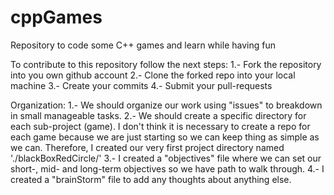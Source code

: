 # cppGames
Repository to code some C++ games and learn while having fun


To contribute to this repository follow the next steps:
1.- Fork the repository into you own github account
2.- Clone the forked repo into your local machine
3.- Create your commits
4.- Submit your pull-requests


Organization:
1.- We should organize our work using "issues" to breakdown in small manageable 
tasks.
2.- We should create a specific directory for each sub-project (game). I don't
think it is necessary to create a repo for each game because we are just
starting so we can keep thing as simple as we can. Therefore, I created our
very first project directory named './blackBoxRedCircle/'
3.- I created a "objectives" file where we can set our short-, mid- and 
long-term objectives so we have path to walk through.
4.- I created a "brainStorm" file to add any thoughts about anything else. 

